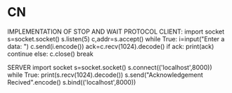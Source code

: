 # CN
IMPLEMENTATION OF STOP AND WAIT PROTOCOL
CLIENT:
import socket 
s=socket.socket()
s.listen(5) 
c,addr=s.accept() 
while True:
i=input("Enter a data: ") 
c.send(i.encode()) 
ack=c.recv(1024).decode()
if ack:
print(ack)
continue else:
c.close() break

SERVER
import socket 
s=socket.socket() 
s.connect(('localhost',8000))
while True:
print(s.recv(1024).decode())
s.send("Acknowledgement Recived".encode()
s.bind(('localhost',8000))
